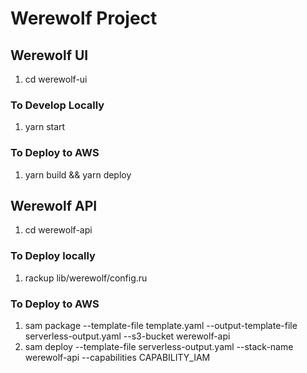 # Werewolf Project
## Werewolf UI
1. cd werewolf-ui
### To Develop Locally
1. yarn start
### To Deploy to AWS
1. yarn build && yarn deploy
## Werewolf API
1. cd werewolf-api
### To Deploy locally
1. rackup lib/werewolf/config.ru
### To Deploy to AWS
1. sam package      --template-file template.yaml      --output-template-file serverless-output.yaml      --s3-bucket werewolf-api
2. sam deploy      --template-file serverless-output.yaml      --stack-name werewolf-api --capabilities CAPABILITY_IAM